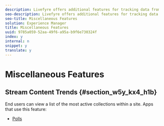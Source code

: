 ```yaml
---
description: Livefyre offers additional features for tracking data from site visitors and syncing with social media networks.
seo-description: Livefyre offers additional features for tracking data from site visitors and syncing with social media networks.
seo-title: Miscellaneous Features
solution: Experience Manager
title: Miscellaneous Features
uuid: 9785a059-52aa-49f6-a95a-b9f6e730324f
index: y
internal: n
snippet: y
translate: y
---
```


# Miscellaneous Features


## Stream Content Trends {#section_w5y_kx4_h1b}

End users can view a list of the most active collections within a site.
Apps that use this feature:

* [Polls](c_polls_app.md#c_polls_app)
